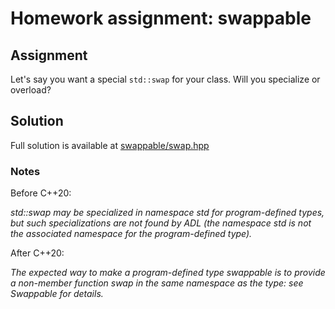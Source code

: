 # Homework assignment: swappable

## Assignment

Let's say you want a special `std::swap` for your class. Will you specialize or overload?

## Solution

Full solution is available at [swappable/swap.hpp](swappable/swap.hpp)

### Notes

Before C++20:

*std::swap may be specialized in namespace std for program-defined types, but such specializations are not found by ADL (the namespace std is not the associated namespace for the program-defined type).*

After C++20:

*The expected way to make a program-defined type swappable is to provide a non-member function swap in the same namespace as the type: see Swappable for details.*
